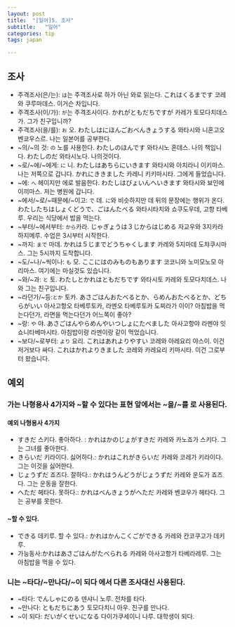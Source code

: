 ```yaml
---
layout: post
title:  "[일어]5. 조사"
subtitle:   "일어"
categories: tip
tags: japan

---
```


## 조사

- 주격조사(은/는): `は`는 주격조사로 하가 아닌 와로 읽는다. これはくるまです 코레와 쿠루마데스. 이거슨 차입니다.
- 주격조사(이/가): `が`는 주격조사이다. かれがともだちですが 카레가 토모다치데스가. 그가 친구입니까?
- 주격조사(을/를): `お` 오. わたしはにほんごおべんきょうする 와타시와 니혼고오 벤쿄우스르. 나는 일본어를 공부한다.
- ~의/~의 것: `の` 노를 사용한다. わたしのほんです 와타시노 혼데스. 나의 책입니다. わたしのだ 와타시노다. 나의것이다.
- ~로/~에/~에게: `に` 니. わたしはあちらにいきます 와타시와 아치라니 이키마스. 나는 저쪽으로 갑니다. かれにききました 카레니 키키마시타. 그에게 들었습니다.
- ~에: `へ` 헤이지만 에로 발음한다. わたしはびょいんへいきます 와타시와 뵤인에 이끼마스. 저는 병원에 갑니다.
- ~에서/~로/~때문에/~이고: `で` 데. `に`와 비슷하지만 데 뒤의 문장에는 행위가 온다. わたしたちはしょくどうで、ごはんたべる 와타시타치와 쇼쿠도우데, 고항 타베루. 우리는 식당에서 밥을 먹는다.
- ~부터/~에서부터: `から`카라. じゃぎょうは３じからはじめる 자교우와 3지카라 하지메루. 수업은 3시부터 시작한다.
- ~까지: `まで` 마데. かれは５じまでどうちゃくします 카레와 5지마데 도챠쿠시마스. 그는 5시까지 도착합니다.
- ~도/~나/~씩이나: `も` 모. ここにはのみものもあります 코코니와 노미모노모 아리마스. 여기에는 마실것도 있습니다.
- ~와/~과: `と` 토. わたしとかれはともだちです 와타시토 카레와 토모다치데스. 나와 그는 친구입니다.
- ~라던가/~등:`とか` 토카. あさごはんおたべるとか、らめんおたべるとか、どちらがいい 아사고항오 타베루토카, 라멘오 타베루토카 도찌라가 이이? 아침밥을 먹는다던가, 라면을 먹는다던가 어느쪽이 좋아?
- ~랑: `や` 야. あさごはんやらめんやいつしょにたべました 아사고항야 라멘야 잇쇼니타베마시타. 아침밥이랑 라멘이랑 같이 먹었습니다.
- ~보다/~로부터: `より` 요리. これはあれよりやすい 코레와 아레요리 야스이. 이건 저거보다 싸다. これはかれよりきました 코레와 카레요리 키마시타. 이건 그로부터 왔습니다.

## 예외

### 가는 나형용사 4가지와 ~할 수 있다는 표현 앞에서는 ~을/~를 로 사용된다. 

#### 예외 나형용사 4가지

- すきだ 스키다. 좋아하다. : かれはかのじょがすきだ 카레와 카노죠가 스키다. 그는 그녀를 좋아한다.
- きらいだ 키라이다. 싫어하다.: かれはこれがきらいだ 카레와 코레가 키라이다. 그는 이것을 싫어한다.
- じょうずだ 죠즈다. 잘하다.: かれはうんどうがじょうずだ 카레와 운도가 죠즈다. 그는 운동을 잘한다.
- へただ 헤타다. 못하다.: かれはべんきょうがへただ 카레와 벤쿄우가 헤타다. 그는 공부를 못한다.

#### ~할 수 있다.

- できる 데키루. 할 수 있다.: かれはかんこくごができる 카레와 칸코쿠고가 데키루.
- 가능동사:かれはあさごはんがたべられる 카레와 아사고항가 타베라레루. 그는 아침밥을 먹을 수 있다.

### 니는 ~타다/~만나다/~이 되다 에서 다른 조사대신 사용된다.

- ~타다: でんしゃにのる 덴샤니 노루. 전차를 타다.
- ~만나다: ともだちにあう 토모다치니 아우. 친구를 만나다.
- ~이 되다: だいがくせいになる 다이가쿠세이니 나루. 대학생이 되다.
